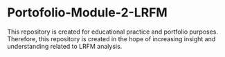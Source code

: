 # Portofolio-Module-2-LRFM
This repository is created for educational practice and portfolio purposes. Therefore, this repository is created in the hope of increasing insight and understanding related to LRFM analysis.
